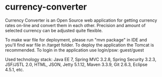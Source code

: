 # currency-converter
Currency Converter is an Open Source web application for getting currency rates on-line and convert them in each other. 
Precision and amount of selected currency can be adjusted quite flexible. 

To make war file for deployment, please run "mvn package" in IDE and you'll find war file in /target folder. 
To deploy the application the Tomcat is recommended. 
To login in the application use login/psw: guest/guest

Used technology stack:
Java EE 7, Spring MVC 3.2.8, Spring Security 3.2.3, JSF/JSTL 2.0, HTML, JSON, Jetty 5.1.12, Maven 3.3.9, Git 2.6.3, Eclipse 4.5.1, etc.
